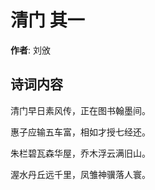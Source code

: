 # 清门  其一

**作者**: 刘攽

## 诗词内容

清门早日素风传，正在图书翰墨间。

惠子应输五车富，相如才授七经还。

朱栏碧瓦森华屋，乔木浮云满旧山。

渥水丹丘远千里，凤雏神骥落人寰。

